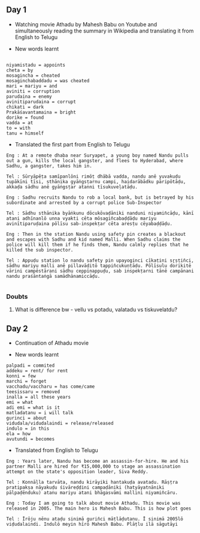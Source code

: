 ## Day 1

* Watching movie Athadu by Mahesh Babu on Youtube and simultaneously reading the summary in Wikipedia and translating it from English to Telugu

* New words learnt
```

niyamistadu = appoints
cheta = by
mosagincha = cheated
mosaginchabaddadu = was cheated
mari = mariyu = and
aviniti = corruption
parudaina = enemy
avinitiparudaina = corrupt
chikati = dark
Prakāśavantamaina = bright
dorike = found
vadda = at
to = with
tanu = himself

```

* Translated the first part from English to Telugu
```
Eng : At a remote dhaba near Suryapet, a young boy named Nandu pulls out a gun, kills the local gangster, and flees to Hyderabad, where Sadhu, a gangster, takes him in.

Tel : Sūryāpēṭa samīpanlōni rimōṭ dhābā vadda, nandu anē yuvakuḍu tupākīni tīsi, sthānika gyāṅg‌sṭar‌nu campi, haidarābād‌ku pāripōtāḍu, akkaḍa sādhu anē gyāṅg‌sṭar atanni tīsukuveḷatāḍu.

Eng : Sadhu recruits Nandu to rob a local bank, but is betrayed by his subordinate and arrested by a corrupt police Sub-Inspector

Tel : Sādhu sthānika byāṅkunu dōcukōvaḍāniki nanduni niyamin̄cāḍu, kānī atani adhīnanlō unna vyakti cēta mōsagin̄cabaḍḍāḍu mariyu avinītiparuḍaina pōlīsu sab-in‌spekṭar cēta aresṭu cēyabaḍḍāḍu.

Eng : Then in the station Nandu using safety pin creates a blackout and escapes with Sadhu and kid named Malli. When Sadhu claims the police will kill them if he finds them, Nandu calmly replies that he killed the sub inspector.

Tel : Appuḍu station lo nandu safety pin upayoginci cīkaṭini sr̥ṣṭin̄ci, sādhu mariyu malli anē pillavāḍitō tappin̄cukuṇṭāḍu. Pōlīsulu dorikitē vārini campēstārani sādhu ceppinappuḍu, sab in‌spekṭar‌ni tānē campānani nandu praśāntaṅgā samādhānamiccāḍu.


```

### Doubts
1. What is difference bw - vellu vs potadu, valatadu vs tiskuvelatdu?

## Day 2
* Continuation of Athadu movie

* New words learnt
```
palpadi = commited
addeku = rent/ for rent
konni = few
marchi = forget
vacchadu/vaccharu = has come/came
teesissaru = removed
inalla = all these years
emi = what
adi emi = what is it 
matladatanu = i will talk
gurinci = about
vidudala/vidudalaindi = release/released 
indulo = in this
ela = how
avutundi = becomes

```
* Translated from English to Telugu

```
Eng : Years later, Nandu has become an assassin-for-hire. He and his partner Malli are hired for ₹15,000,000 to stage an assassination attempt on the state's opposition leader, Siva Reddy.

Tel : Konnāḷla tarvāta, nandu kirāyiki hantakuḍa avatadu. Rāṣṭra pratipakṣa nāyakuḍu śivāreḍḍini campaḍāniki (hatyāyatnāniki pālpaḍēnduku) atanu mariyu atani bhāgasvāmi mallini niyamin̄cāru.

Eng : Today I am going to talk about movie Athadu. This movie was released in 2005. The main hero is Mahesh Babu. This is how plot goes

Tel : Īrōju nēnu ataḍu sinimā gurin̄ci māṭlāḍutanu. Ī sinimā 2005lō viḍudalaindi. Indulō meyin hīrō Mahesh Babu. Plāṭlu ilā sāgutāyi


```

